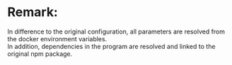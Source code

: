 # Remark:
In difference to the original configuration, all parameters are resolved from the docker environment variables.<br>
In addition, dependencies in the program are resolved and linked to the original npm package.
